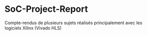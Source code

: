 # SoC-Project-Report
Compte-rendus de plusieurs sujets réalisés principalement avec les logiciels Xilinx (Vivado HLS)
